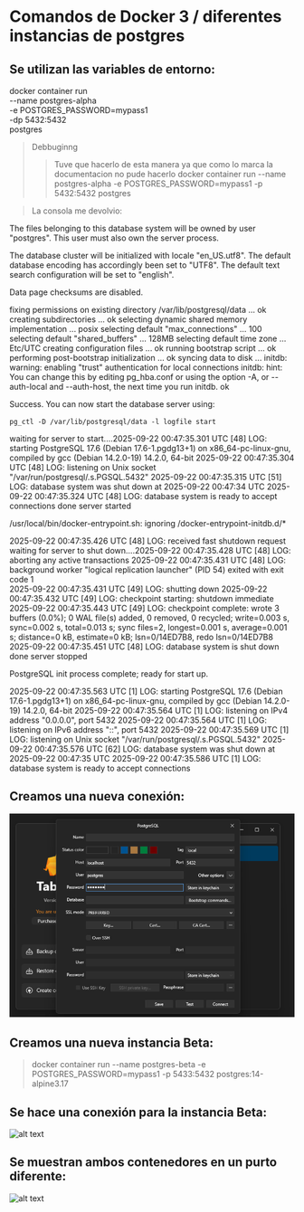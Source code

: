 # Comandos de Docker 3 / diferentes instancias de postgres

## Se utilizan las variables de entorno:

docker container run \
--name postgres-alpha \
-e POSTGRES_PASSWORD=mypass1 \
-dp 5432:5432 \
postgres

>Debbuginng
>> Tuve que hacerlo de esta manera ya que como lo marca la documentacion no pude hacerlo
docker container run --name postgres-alpha -e POSTGRES_PASSWORD=mypass1 -p 5432:5432 postgres

>La consola me devolvio:
>>
The files belonging to this database system will be owned by user "postgres".
This user must also own the server process.

The database cluster will be initialized with locale "en_US.utf8".
The default database encoding has accordingly been set to "UTF8".
The default text search configuration will be set to "english".

Data page checksums are disabled.

fixing permissions on existing directory /var/lib/postgresql/data ... ok
creating subdirectories ... ok
selecting dynamic shared memory implementation ... posix
selecting default "max_connections" ... 100
selecting default "shared_buffers" ... 128MB
selecting default time zone ... Etc/UTC
creating configuration files ... ok
running bootstrap script ... ok
performing post-bootstrap initialization ... ok
syncing data to disk ... initdb: warning: enabling "trust" authentication for local connections
initdb: hint: You can change this by editing pg_hba.conf or using the option -A, or --auth-local and --auth-host, the next time you run initdb.
ok


Success. You can now start the database server using:

    pg_ctl -D /var/lib/postgresql/data -l logfile start

waiting for server to start....2025-09-22 00:47:35.301 UTC [48] LOG:  starting PostgreSQL 17.6 (Debian 17.6-1.pgdg13+1) on x86_64-pc-linux-gnu, compiled by gcc (Debian 14.2.0-19) 14.2.0, 64-bit
2025-09-22 00:47:35.304 UTC [48] LOG:  listening on Unix socket "/var/run/postgresql/.s.PGSQL.5432"
2025-09-22 00:47:35.315 UTC [51] LOG:  database system was shut down at 2025-09-22 00:47:34 UTC
2025-09-22 00:47:35.324 UTC [48] LOG:  database system is ready to accept connections
 done
server started

/usr/local/bin/docker-entrypoint.sh: ignoring /docker-entrypoint-initdb.d/*

2025-09-22 00:47:35.426 UTC [48] LOG:  received fast shutdown request
waiting for server to shut down....2025-09-22 00:47:35.428 UTC [48] LOG:  aborting any active transactions
2025-09-22 00:47:35.431 UTC [48] LOG:  background worker "logical replication launcher" (PID 54) exited with exit code 1    
2025-09-22 00:47:35.431 UTC [49] LOG:  shutting down
2025-09-22 00:47:35.432 UTC [49] LOG:  checkpoint starting: shutdown immediate
2025-09-22 00:47:35.443 UTC [49] LOG:  checkpoint complete: wrote 3 buffers (0.0%); 0 WAL file(s) added, 0 removed, 0 recycled; write=0.003 s, sync=0.002 s, total=0.013 s; sync files=2, longest=0.001 s, average=0.001 s; distance=0 kB, estimate=0 kB; lsn=0/14ED7B8, redo lsn=0/14ED7B8
2025-09-22 00:47:35.451 UTC [48] LOG:  database system is shut down
 done
server stopped

PostgreSQL init process complete; ready for start up.

2025-09-22 00:47:35.563 UTC [1] LOG:  starting PostgreSQL 17.6 (Debian 17.6-1.pgdg13+1) on x86_64-pc-linux-gnu, compiled by gcc (Debian 14.2.0-19) 14.2.0, 64-bit
2025-09-22 00:47:35.564 UTC [1] LOG:  listening on IPv4 address "0.0.0.0", port 5432
2025-09-22 00:47:35.564 UTC [1] LOG:  listening on IPv6 address "::", port 5432
2025-09-22 00:47:35.569 UTC [1] LOG:  listening on Unix socket "/var/run/postgresql/.s.PGSQL.5432"
2025-09-22 00:47:35.576 UTC [62] LOG:  database system was shut down at 2025-09-22 00:47:35 UTC
2025-09-22 00:47:35.586 UTC [1] LOG:  database system is ready to accept connections

## Creamos una nueva conexión:

![alt text](screenshots/image12.png)


## Creamos una nueva instancia Beta:

> docker container run --name postgres-beta -e POSTGRES_PASSWORD=mypass1 -p 5433:5432 postgres:14-alpine3.17  

## Se hace una conexión para la instancia Beta:

![alt text](image13.png)

## Se muestran ambos contenedores en un purto diferente:

![alt text](image14.png)